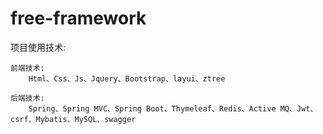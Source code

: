 # free-framework
项目使用技术:

    前端技术:
        Html、Css、Js、Jquery、Bootstrap、layui、ztree  
   
    后端技术:    
        Spring、Spring MVC、Spring Boot、Thymeleaf、Redis、Active MQ、Jwt、csrf、Mybatis、MySQL、swagger
   
